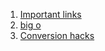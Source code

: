 1. [Important links](https://leetcode.com/discuss/general-discussion/665604/Important-and-Useful-links-from-all-over-the-LeetCode)
2. [big o](https://www.bigocheatsheet.com/)
3. [Conversion hacks](https://github.com/lavanyasureshkannan/Leetcode-problems-cpp)
